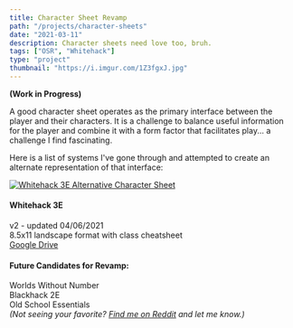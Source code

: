 ```yaml
---
title: Character Sheet Revamp
path: "/projects/character-sheets"
date: "2021-03-11"
description: Character sheets need love too, bruh.
tags: ["OSR", "Whitehack"]
type: "project"
thumbnail: "https://i.imgur.com/1Z3fgxJ.jpg"
---
```


<div class="text-center">

**(Work in Progress)**

</div>

A good character sheet operates as the primary interface between the player and their characters. It is a challenge to balance useful information for the player and combine it with a form factor that facilitates play... a challenge I find fascinating.

Here is a list of systems I've gone through and attempted to create an alternate representation of that interface:

<div class="text-center">

<a href="https://drive.google.com/drive/folders/16vHqLAalyIzpCFRulRYx9fCZ69fex-NU?usp=sharing">
<img class="image-small" src="https://i.imgur.com/MboxzmN.jpg" alt="Whitehack 3E Alternative Character Sheet">
</a>

<h4 class="m-0">Whitehack 3E</h4>

v2 - updated 04/06/2021  
8.5x11 landscape format with class cheatsheet  
[Google Drive](https://drive.google.com/drive/folders/16vHqLAalyIzpCFRulRYx9fCZ69fex-NU?usp=sharing)

#### Future Candidates for Revamp:

Worlds Without Number  
Blackhack 2E  
Old School Essentials  
_(Not seeing your favorite? [Find me on Reddit](https://www.reddit.com/user/georgejirico) and let me know.)_

</div>

